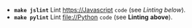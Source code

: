- **`make jslint`** Lint <https://Javascript> `code` (see *Linting* _below_).
- **`make pylint`** Lint <file://Python> `code` (see **Linting** __above__).
